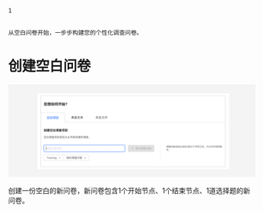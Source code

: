 ```index
1
```
```tag

```
```summary
从空白问卷开始，一步步构建您的个性化调查问卷。
```
# 创建空白问卷

<img src='./assets/01fromBlankSurvey/fromBlankSurvey.png'>

创建一份空白的新问卷，新问卷包含1个开始节点、1个结束节点、1道选择题的新问卷。
